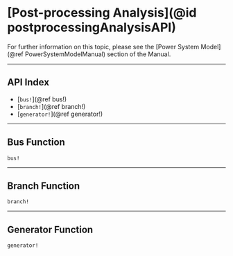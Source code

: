 # [Post-processing Analysis](@id postprocessingAnalysisAPI)

For further information on this topic, please see the [Power System Model](@ref PowerSystemModelManual) section of the Manual.

---

## API Index

* [`bus!`](@ref bus!)
* [`branch!`](@ref branch!)
* [`generator!`](@ref generator!)

---

## Bus Function
```@docs
bus!
```

---

## Branch Function
```@docs
branch!
```

---

## Generator Function
```@docs
generator!
```
